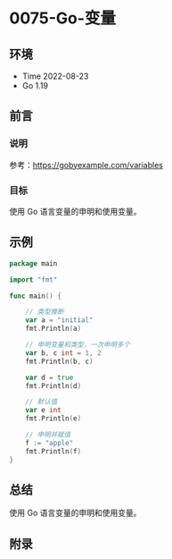 # 0075-Go-变量

## 环境

- Time 2022-08-23
- Go 1.19

## 前言

### 说明

参考：<https://gobyexample.com/variables>

### 目标

使用 Go 语言变量的申明和使用变量。

## 示例

```go
package main

import "fmt"

func main() {

    // 类型推断
    var a = "initial"
    fmt.Println(a)

    // 申明变量和类型，一次申明多个
    var b, c int = 1, 2
    fmt.Println(b, c)

    var d = true
    fmt.Println(d)

    // 默认值
    var e int
    fmt.Println(e)

    // 申明并赋值
    f := "apple"
    fmt.Println(f)
}
```

## 总结

使用 Go 语言变量的申明和使用变量。

## 附录
